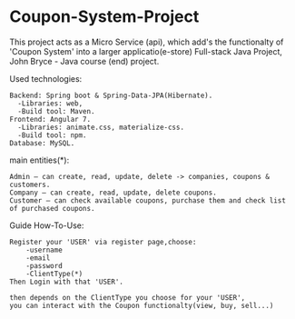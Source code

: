 # Coupon-System-Project
This project acts as a Micro Service (api),
which add's the functionalty of 'Coupon System' into a larger applicatio(e-store)
    Full-stack Java Project, John Bryce - Java course (end) project.






Used technologies:

    Backend: Spring boot & Spring-Data-JPA(Hibernate).
      -Libraries: web, 
      -Build tool: Maven.
    Frontend: Angular 7.
      -Libraries: animate.css, materialize-css.
      -Build tool: npm.
    Database: MySQL.
    
main entities(*):

    Admin – can create, read, update, delete -> companies, coupons & customers.
    Company – can create, read, update, delete coupons.
    Customer – can check available coupons, purchase them and check list of purchased coupons.


Guide How-To-Use:

    Register your 'USER' via register page,choose:
        -username
        -email
        -password
        -ClientType(*)
    Then Login with that 'USER'.
  
    then depends on the ClientType you choose for your 'USER',
    you can interact with the Coupon functionalty(view, buy, sell...)
  
